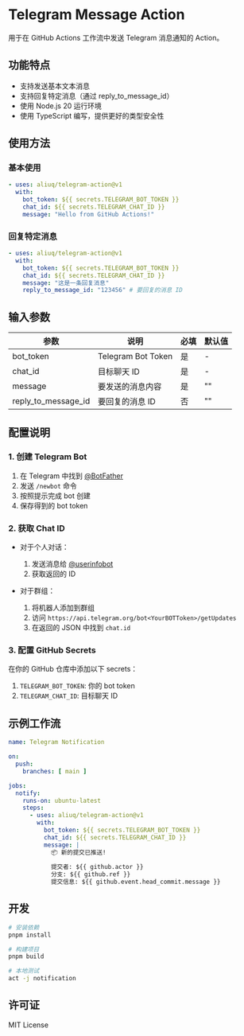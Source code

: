 # Telegram Message Action

用于在 GitHub Actions 工作流中发送 Telegram 消息通知的 Action。

## 功能特点

- 支持发送基本文本消息
- 支持回复特定消息（通过 reply_to_message_id）
- 使用 Node.js 20 运行环境
- 使用 TypeScript 编写，提供更好的类型安全性

## 使用方法

### 基本使用

```yaml
- uses: aliuq/telegram-action@v1
  with:
    bot_token: ${{ secrets.TELEGRAM_BOT_TOKEN }}
    chat_id: ${{ secrets.TELEGRAM_CHAT_ID }}
    message: "Hello from GitHub Actions!"
```

### 回复特定消息

```yaml
- uses: aliuq/telegram-action@v1
  with:
    bot_token: ${{ secrets.TELEGRAM_BOT_TOKEN }}
    chat_id: ${{ secrets.TELEGRAM_CHAT_ID }}
    message: "这是一条回复消息"
    reply_to_message_id: "123456" # 要回复的消息 ID
```

## 输入参数

| 参数 | 说明 | 必填 | 默认值 |
|------|------|------|--------|
| bot_token | Telegram Bot Token | 是 | - |
| chat_id | 目标聊天 ID | 是 | - |
| message | 要发送的消息内容 | 是 | "" |
| reply_to_message_id | 要回复的消息 ID | 否 | "" |

## 配置说明

### 1. 创建 Telegram Bot

1. 在 Telegram 中找到 [@BotFather](https://t.me/BotFather)
2. 发送 `/newbot` 命令
3. 按照提示完成 bot 创建
4. 保存得到的 bot token

### 2. 获取 Chat ID

- 对于个人对话：
  1. 发送消息给 [@userinfobot](https://t.me/userinfobot)
  2. 获取返回的 ID

- 对于群组：
  1. 将机器人添加到群组
  2. 访问 `https://api.telegram.org/bot<YourBOTToken>/getUpdates`
  3. 在返回的 JSON 中找到 `chat.id`

### 3. 配置 GitHub Secrets

在你的 GitHub 仓库中添加以下 secrets：

1. `TELEGRAM_BOT_TOKEN`: 你的 bot token
2. `TELEGRAM_CHAT_ID`: 目标聊天 ID

## 示例工作流

```yaml
name: Telegram Notification

on:
  push:
    branches: [ main ]

jobs:
  notify:
    runs-on: ubuntu-latest
    steps:
      - uses: aliuq/telegram-action@v1
        with:
          bot_token: ${{ secrets.TELEGRAM_BOT_TOKEN }}
          chat_id: ${{ secrets.TELEGRAM_CHAT_ID }}
          message: |
            📦 新的提交已推送!
            
            提交者: ${{ github.actor }}
            分支: ${{ github.ref }}
            提交信息: ${{ github.event.head_commit.message }}
```

## 开发

```bash
# 安装依赖
pnpm install

# 构建项目
pnpm build

# 本地测试
act -j notification
```

## 许可证

MIT License
